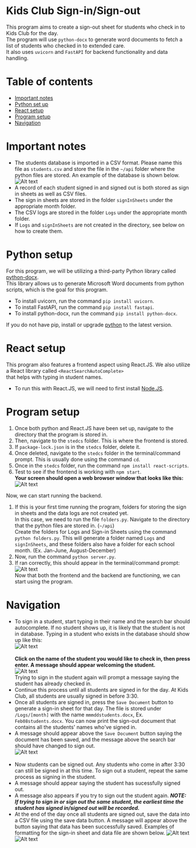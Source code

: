 # Kids Club Sign-in/Sign-out 
This program aims to create a sign-out sheet for students who check in to Kids Club for the day.<br> 
The program will use `python-docx` to generate word documents to fetch a list of students who checked in to extended care. <br>
It also uses `uvicorn` and `FastAPI` for backend functionality and data handling.
# Table of contents
- [Important notes](#important-notes)
- [Python set up](#python-setup)
- [React setup](#react-setup)
- [Program setup](#program-setup)
- [Navigation](#navigation)
# Important notes
- The students database is imported in a CSV format. Please name this file as `students.csv` and store the file in the `~/api` folder where the python files are stored.
An example of the database is shown below.
![Alt text](image3.png)
- A record of each student signed in and signed out is both stored as sign in sheets as well as CSV files.
- The sign in sheets are stored in the folder `signInSheets` under the appropriate month folder.
- The CSV logs are stored in the folder `Logs` under the appropriate month folder.
- If `Logs` and `signInSheets` are not created in the directory, see below on how to create them.


# Python setup
For this program, we will be utilizing a third-party Python library called [python-docx](https://python-docx.readthedocs.io/en/latest/). <br>
This library allows us to generate Microsoft Word documents from python scripts, which is the goal for this program.

- To install uvicorn, run the command `pip install uvicorn`.
- To install FastAPI, run the command `pip install fastapi`.
- To install python-docx, run the command `pip install python-docx`.

If you do not have pip, install or upgrade [python](https://www.python.org/downloads/) to the latest version.

# React setup
This program also features a frontend aspect using React.JS. We also utilize a React library called `<ReactSearchAutoComplete>` <br>
that helps with typing in student names.

- To run this with React.JS, we will need to first install [Node.JS](https://nodejs.org/en/download).


# Program setup
1. Once both python and React.JS have been set up, navigate to the directory that the program is stored in.
2. Then, navigate to the `stedcs` folder. This is where the frontend is stored.
3. If `package-lock.json` is in the `stedcs` folder, delete it.
4. Once deleted, navigate to the `stedcs` folder in the terminal/command prompt. This is usually done using the command `cd`.
5. Once in the `stedcs` folder, run the command `npm install react-scripts`.
6. Test to see if the frontend is working with `npm start`. <br> **Your screen should open a web browser window that looks like this:** <br>
![Alt text](image.png) <br>

Now, we can start running the backend. <br>
1. If this is your first time running the program, folders for storing the sign in sheets and the data logs are not created yet.
<br> In this case, we need to run the file `folders.py`. Navigate to the directory that the python files are stored in. (`~/api`)
<br> Create the folders for Logs and Sign-in Sheets using the command `python folders.py`.
This will generate a folder named `Logs` and `signInSheets`, and these folders also have a folder for each school month. (Ex. Jan-June, August-December)
2. Now, run the command `python server.py`.
3. If ran correctly, this should appear in the terminal/command prompt:
![Alt text](image2.png)
<br> Now that both the frontend and the backend are functioning, we can start using the program.

# Navigation
- To sign in a student, start typing in their name and the search bar should autocomplete. If no student shows up, it is likely that the student is not in database.
Typing in a student who exists in the database should show up like this:<br>
![Alt text](images/image4.png)
<br><br> **Click on the name of the student you would like to check in, then press enter. A message should appear welcoming the student.** <br>
![Alt text](images/image5.png)
<br> Trying to sign in the student again will prompt a message saying the student has already checked in.
- Continue this process until all students are signed in for the day. At Kids Club, all students are usually signed in before 3:30.
- Once all students are signed in, press the `Save Document` button to generate a sign-in sheet for that day. The file is stored under `/Logs/[month]` with the name `mmmddstudents.docx`, Ex. `Feb08students.docx`. You can now print the sign-out document that contains all the students' names who've signed in.
- A message should appear above the `Save Document` button saying the document has been saved, and the message above the search bar should have changed to sign out.
<br> ![Alt text](images/image6.png) <br><br>
- Now students can be signed out. Any students who come in after 3:30 can still be signed in at this time. To sign out a student, repeat the same process as signing in the student.
- A message should appear saying the student has sucessfully signed out.
- A message also appears if you try to sign out the student again. ***NOTE: If trying to sign in or sign out the same student, the earliest time the student has signed in/signed out will be recorded.***
- At the end of the day once all students are signed out, save the data into a CSV file using the save data button. A message will appear above the button saying that data has been successfully saved.
Examples of formatting for the sign-in sheet and data file are shown below.
![Alt text](images/docx.png)
![Alt text](images/csv.png)
